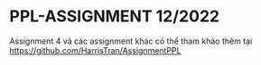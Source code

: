 # PPL-ASSIGNMENT 12/2022
Assignment 4 và các assignment khác có thể tham khảo thêm tại https://github.com/HarrisTran/AssignmentPPL
